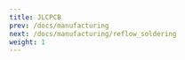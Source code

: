 ```yaml
---
title: JLCPCB
prev: /docs/manufacturing
next: /docs/manufacturing/reflow_soldering
weight: 1
---
```

